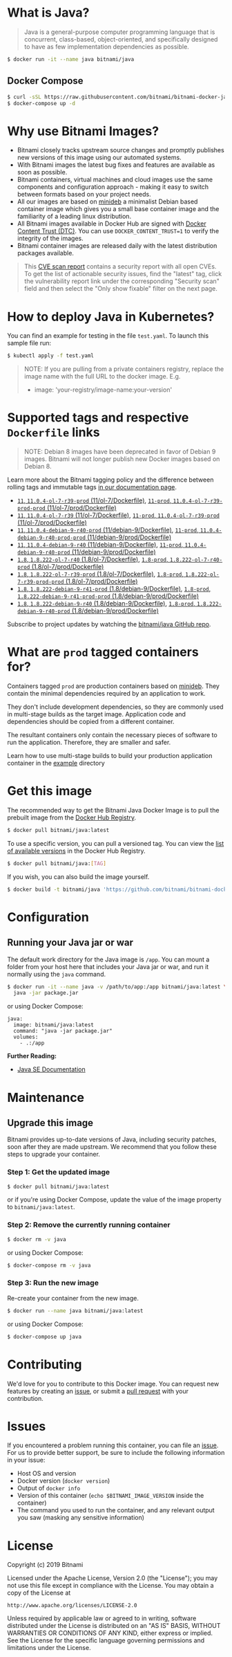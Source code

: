 # What is Java?

> Java is a general-purpose computer programming language that is concurrent, class-based, object-oriented, and specifically designed to have as few implementation dependencies as possible.

```bash
$ docker run -it --name java bitnami/java
```

## Docker Compose

```bash
$ curl -sSL https://raw.githubusercontent.com/bitnami/bitnami-docker-java/master/docker-compose.yml > docker-compose.yml
$ docker-compose up -d
```

# Why use Bitnami Images?

* Bitnami closely tracks upstream source changes and promptly publishes new versions of this image using our automated systems.
* With Bitnami images the latest bug fixes and features are available as soon as possible.
* Bitnami containers, virtual machines and cloud images use the same components and configuration approach - making it easy to switch between formats based on your project needs.
* All our images are based on [minideb](https://github.com/bitnami/minideb) a minimalist Debian based container image which gives you a small base container image and the familiarity of a leading linux distribution.
* All Bitnami images available in Docker Hub are signed with [Docker Content Trust (DTC)](https://docs.docker.com/engine/security/trust/content_trust/). You can use `DOCKER_CONTENT_TRUST=1` to verify the integrity of the images.
* Bitnami container images are released daily with the latest distribution packages available.


> This [CVE scan report](https://quay.io/repository/bitnami/java?tab=tags) contains a security report with all open CVEs. To get the list of actionable security issues, find the "latest" tag, click the vulnerability report link under the corresponding "Security scan" field and then select the "Only show fixable" filter on the next page.

# How to deploy Java in Kubernetes?

You can find an example for testing in the file `test.yaml`. To launch this sample file run:

```bash
$ kubectl apply -f test.yaml
```

> NOTE: If you are pulling from a private containers registry, replace the image name with the full URL to the docker image. E.g.
>
> - image: 'your-registry/image-name:your-version'

# Supported tags and respective `Dockerfile` links

> NOTE: Debian 8 images have been deprecated in favor of Debian 9 images. Bitnami will not longer publish new Docker images based on Debian 8.

Learn more about the Bitnami tagging policy and the difference between rolling tags and immutable tags [in our documentation page](https://docs.bitnami.com/containers/how-to/understand-rolling-tags-containers/).


- [`11`, `11.0.4-ol-7-r39-prod` (11/ol-7/Dockerfile)](https://github.com/bitnami/bitnami-docker-java/blob/11.0.4-ol-7-r39-prod/11/ol-7/Dockerfile), [`11-prod`, `11.0.4-ol-7-r39-prod-prod` (11/ol-7/prod/Dockerfile)](https://github.com/bitnami/bitnami-docker-java/blob/11.0.4-ol-7-r39-prod/11/ol-7/prod/Dockerfile)
- [`11`, `11.0.4-ol-7-r39` (11/ol-7/Dockerfile)](https://github.com/bitnami/bitnami-docker-java/blob/11.0.4-ol-7-r39/11/ol-7/Dockerfile), [`11-prod`, `11.0.4-ol-7-r39-prod` (11/ol-7/prod/Dockerfile)](https://github.com/bitnami/bitnami-docker-java/blob/11.0.4-ol-7-r39/11/ol-7/prod/Dockerfile)
- [`11`, `11.0.4-debian-9-r40-prod` (11/debian-9/Dockerfile)](https://github.com/bitnami/bitnami-docker-java/blob/11.0.4-debian-9-r40-prod/11/debian-9/Dockerfile), [`11-prod`, `11.0.4-debian-9-r40-prod-prod` (11/debian-9/prod/Dockerfile)](https://github.com/bitnami/bitnami-docker-java/blob/11.0.4-debian-9-r40-prod/11/debian-9/prod/Dockerfile)
- [`11`, `11.0.4-debian-9-r40` (11/debian-9/Dockerfile)](https://github.com/bitnami/bitnami-docker-java/blob/11.0.4-debian-9-r40/11/debian-9/Dockerfile), [`11-prod`, `11.0.4-debian-9-r40-prod` (11/debian-9/prod/Dockerfile)](https://github.com/bitnami/bitnami-docker-java/blob/11.0.4-debian-9-r40/11/debian-9/prod/Dockerfile)
- [`1.8`, `1.8.222-ol-7-r40` (1.8/ol-7/Dockerfile)](https://github.com/bitnami/bitnami-docker-java/blob/1.8.222-ol-7-r40/1.8/ol-7/Dockerfile), [`1.8-prod`, `1.8.222-ol-7-r40-prod` (1.8/ol-7/prod/Dockerfile)](https://github.com/bitnami/bitnami-docker-java/blob/1.8.222-ol-7-r40/1.8/ol-7/prod/Dockerfile)
- [`1.8`, `1.8.222-ol-7-r39-prod` (1.8/ol-7/Dockerfile)](https://github.com/bitnami/bitnami-docker-java/blob/1.8.222-ol-7-r39-prod/1.8/ol-7/Dockerfile), [`1.8-prod`, `1.8.222-ol-7-r39-prod-prod` (1.8/ol-7/prod/Dockerfile)](https://github.com/bitnami/bitnami-docker-java/blob/1.8.222-ol-7-r39-prod/1.8/ol-7/prod/Dockerfile)
- [`1.8`, `1.8.222-debian-9-r41-prod` (1.8/debian-9/Dockerfile)](https://github.com/bitnami/bitnami-docker-java/blob/1.8.222-debian-9-r41-prod/1.8/debian-9/Dockerfile), [`1.8-prod`, `1.8.222-debian-9-r41-prod-prod` (1.8/debian-9/prod/Dockerfile)](https://github.com/bitnami/bitnami-docker-java/blob/1.8.222-debian-9-r41-prod/1.8/debian-9/prod/Dockerfile)
- [`1.8`, `1.8.222-debian-9-r40` (1.8/debian-9/Dockerfile)](https://github.com/bitnami/bitnami-docker-java/blob/1.8.222-debian-9-r40/1.8/debian-9/Dockerfile), [`1.8-prod`, `1.8.222-debian-9-r40-prod` (1.8/debian-9/prod/Dockerfile)](https://github.com/bitnami/bitnami-docker-java/blob/1.8.222-debian-9-r40/1.8/debian-9/prod/Dockerfile)

Subscribe to project updates by watching the [bitnami/java GitHub repo](https://github.com/bitnami/bitnami-docker-java).

# What are `prod` tagged containers for?

Containers tagged `prod` are production containers based on [minideb](https://github.com/bitnami/minideb). They contain the minimal dependencies required by an application to work.

They don't include development dependencies, so they are commonly used in multi-stage builds as the target image. Application code and dependencies should be copied from a different container.

The resultant containers only contain the necessary pieces of software to run the application. Therefore, they are smaller and safer.

Learn how to use multi-stage builds to build your production application container in the [example](/example) directory

# Get this image

The recommended way to get the Bitnami Java Docker Image is to pull the prebuilt image from the [Docker Hub Registry](https://hub.docker.com/r/bitnami/java).

```bash
$ docker pull bitnami/java:latest
```

To use a specific version, you can pull a versioned tag. You can view the [list of available versions](https://hub.docker.com/r/bitnami/java/tags/) in the Docker Hub Registry.

```bash
$ docker pull bitnami/java:[TAG]
```

If you wish, you can also build the image yourself.

```bash
$ docker build -t bitnami/java 'https://github.com/bitnami/bitnami-docker-java.git#master:1.8/debian-9'
```

# Configuration

## Running your Java jar or war

The default work directory for the Java image is `/app`. You can mount a folder from your host here that includes your Java jar or war, and run it normally using the `java` command.

```bash
$ docker run -it --name java -v /path/to/app:/app bitnami/java:latest \
  java -jar package.jar
```

or using Docker Compose:

```
java:
  image: bitnami/java:latest
  command: "java -jar package.jar"
  volumes:
    - .:/app
```

**Further Reading:**

  - [Java SE Documentation](https://docs.oracle.com/javase/8/docs/api/)

# Maintenance

## Upgrade this image

Bitnami provides up-to-date versions of Java, including security patches, soon after they are made upstream. We recommend that you follow these steps to upgrade your container.

### Step 1: Get the updated image

```bash
$ docker pull bitnami/java:latest
```

or if you're using Docker Compose, update the value of the image property to `bitnami/java:latest`.

### Step 2: Remove the currently running container

```bash
$ docker rm -v java
```

or using Docker Compose:

```bash
$ docker-compose rm -v java
```

### Step 3: Run the new image

Re-create your container from the new image.

```bash
$ docker run --name java bitnami/java:latest
```

or using Docker Compose:

```bash
$ docker-compose up java
```

# Contributing

We'd love for you to contribute to this Docker image. You can request new features by creating an [issue](https://github.com/bitnami/bitnami-docker-java/issues), or submit a [pull request](https://github.com/bitnami/bitnami-docker-java/pulls) with your contribution.

# Issues

If you encountered a problem running this container, you can file an [issue](https://github.com/bitnami/bitnami-docker-java/issues). For us to provide better support, be sure to include the following information in your issue:

- Host OS and version
- Docker version (`docker version`)
- Output of `docker info`
- Version of this container (`echo $BITNAMI_IMAGE_VERSION` inside the container)
- The command you used to run the container, and any relevant output you saw (masking any sensitive
information)

# License

Copyright (c) 2019 Bitnami

Licensed under the Apache License, Version 2.0 (the "License");
you may not use this file except in compliance with the License.
You may obtain a copy of the License at

    http://www.apache.org/licenses/LICENSE-2.0

Unless required by applicable law or agreed to in writing, software
distributed under the License is distributed on an "AS IS" BASIS,
WITHOUT WARRANTIES OR CONDITIONS OF ANY KIND, either express or implied.
See the License for the specific language governing permissions and
limitations under the License.
